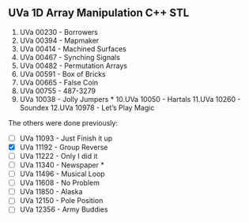 ## UVa 1D Array Manipulation C++ STL

1. UVa 00230 - Borrowers
2. UVa 00394 - Mapmaker
3. UVa 00414 - Machined Surfaces
4. UVa 00467 - Synching Signals
5. UVa 00482 - Permutation Arrays
6. UVa 00591 - Box of Bricks
7. UVa 00665 - False Coin
8. UVa 00755 - 487-3279
9. UVa 10038 - Jolly Jumpers * 
10.UVa 10050 - Hartals 
11.UVa 10260 - Soundex 
12.UVa 10978 - Let’s Play Magic 

The others were done previously:

 - [ ] UVa 11093 - Just Finish it up
 - [X] UVa 11192 - Group Reverse 
 - [ ] UVa 11222 - Only I did it 
 - [ ] UVa 11340 - Newspaper * 
 - [ ] UVa 11496 - Musical Loop 
 - [ ] UVa 11608 - No Problem 
 - [ ] UVa 11850 - Alaska 
 - [ ] UVa 12150 - Pole Position 
 - [ ] UVa 12356 - Army Buddies 
